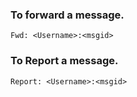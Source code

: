 ### To forward a message.
```
Fwd: <Username>:<msgid>
```

### To Report a message.
```
Report: <Username>:<msgid>
```
